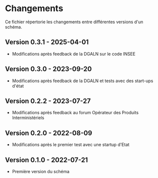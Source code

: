 # Changements

Ce fichier répertorie les changements entre différentes versions d'un schéma.

## Version 0.3.1 - 2025-04-01

- Modifications après feedback de la DGALN sur le code INSEE

## Version 0.3.0 - 2023-09-20

- Modifications après feedback de la DGALN et tests avec des start-ups d'état

## Version 0.2.2 - 2023-07-27

- Modifications après feedback au forum Opérateur des Produits Interministériels

## Version 0.2.0 - 2022-08-09

- Modifications après le premier test avec une startup d'Etat

## Version 0.1.0 - 2022-07-21

- Première version du schéma
